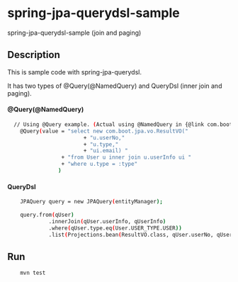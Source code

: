 # spring-jpa-querydsl-sample
spring-jpa-querydsl-sample (join and paging)


## Description

This is sample code with spring-jpa-querydsl.

It has two types of @Query(@NamedQuery) and QueryDsl (inner join and paging).

#### @Query(@NamedQuery)
```bash
  // Using @Query example. (Actual using @NamedQuery in {@link com.boot.jpa.domain.User})
	@Query(value = "select new com.boot.jpa.vo.ResultVO("
						+ "u.userNo,"
						+ "u.type,"
						+ "ui.email) "
				 + "from User u inner join u.userInfo ui "
				 + "where u.type = :type"
				)
```

#### QueryDsl
```bash
	JPAQuery query = new JPAQuery(entityManager);
		
	query.from(qUser)
			 .innerJoin(qUser.userInfo, qUserInfo)
			 .where(qUser.type.eq(User.USER_TYPE.USER))
			 .list(Projections.bean(ResultVO.class, qUser.userNo, qUser.type, qUserInfo.email));
```

## Run
```bash
	mvn test
```
